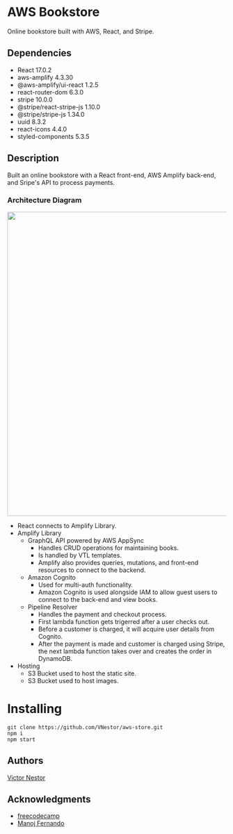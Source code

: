 # AWS Bookstore

Online bookstore built with AWS, React, and Stripe.

## Dependencies

- React 17.0.2
- aws-amplify 4.3.30
- @aws-amplify/ui-react 1.2.5
- react-router-dom 6.3.0
- stripe 10.0.0
- @stripe/react-stripe-js 1.10.0
- @stripe/stripe-js 1.34.0
- uuid 8.3.2
- react-icons 4.4.0
- styled-components 5.3.5

## Description

Built an online bookstore with a React front-end, AWS Amplify back-end, and Sripe's API to process payments.

### Architecture Diagram

<img src="https://user-images.githubusercontent.com/37969271/182922328-02c1cc45-5bf1-43f1-a5c7-d86cac7a447c.png" width="700">

- React connects to Amplify Library.
- Amplify Library 
  - GraphQL API powered by AWS AppSync
    - Handles CRUD operations for maintaining books.
    - Is handled by VTL templates.
    - Amplify also provides queries, mutations, and front-end resources to connect to the backend.
  - Amazon Cognito 
    - Used for multi-auth functionality. 
    - Amazon Cognito is used alongside IAM to allow guest users to connect to the back-end and view books.
  - Pipeline Resolver
    - Handles the payment and checkout process.
    - First lambda function gets trigerred after a user checks out.
    - Before a customer is charged, it will acquire user details from Cognito.
    - After the payment is made and customer is charged using Stripe, the next lambda function takes over and creates the order in DynamoDB.
- Hosting
  - S3 Bucket used to host the static site.
  - S3 Bucket used to host images.
  
  
# Installing

```
git clone https://github.com/VNestor/aws-store.git
npm i
npm start
```
  

## Authors

[Victor Nestor](https://github.com/VNestor)

## Acknowledgments

- [freecodecamp](https://www.freecodecamp.org/news/how-to-make-a-store-in-one-day-aws-react-stripe/)
- [Manoj Fernando](https://github.com/mjzone)
    
